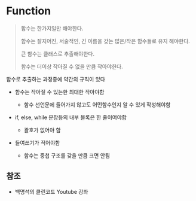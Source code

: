 # Function

> 함수는 한가지일만 해야한다.
>
> 함수는 잘지어진, 서술적인, 긴 이름을  갖는 많은/작은 함수들로 유지 해야한다.
>
> 큰 함수는 클래스로 추출해야한다.
>
> 함수는 더이상 작아질 수 없을 만큼 작아야한다.

함수로 추출하는 과정중에 약간의 규칙이 있다

- 함수는 작아질 수 있는한 최대한 작아야함

  - 함수 선언문에 들어가지 않고도 어떤함수인지 알 수 있게 작성해야함

- if, else, while 문장등의 내부 블록은 한 줄이여야함

  - 괄호가 없어야 함

- 들여쓰기가 적어야함

  - 함수는 중첩 구조를 갖을 만큼 크면 안됨

  





## 참조

- 백명석의 클린코드 Youtube 강좌

